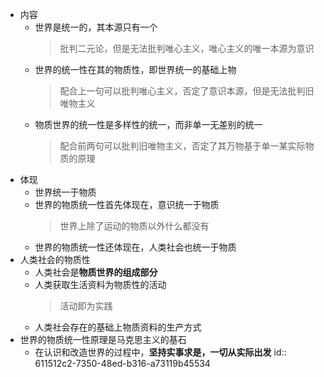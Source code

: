 - 内容
	- 世界是统一的，其本源只有一个
	  > 批判二元论，但是无法批判唯心主义，唯心主义的唯一本源为意识
	- 世界的统一性在其的物质性，即世界统一的基础上物
	  > 配合上一句可以批判唯心主义，否定了意识本源，但是无法批判旧唯物主义
	- 物质世界的统一性是多样性的统一，而非单一无差别的统一
	  > 配合前两句可以批判旧唯物主义，否定了其万物基于单一某实际物质的原理
- 体现
	- 世界统一于物质
	- 世界的物质统一性首先体现在，意识统一于物质
	  > 世界上除了运动的物质以外什么都没有
	- 世界的物质统一性还体现在，人类社会也统一于物质
- 人类社会的物质性
	- 人类社会是**物质世界的组成部分**
	- 人类获取生活资料为物质性的活动
	  > 活动即为实践
	- 人类社会存在的基础上物质资料的生产方式
- 世界的物质统一性原理是马克思主义的基石
	- 在认识和改造世界的过程中，**坚持实事求是，一切从实际出发**
	  id:: 611512c2-7350-48ed-b316-a73119b45534